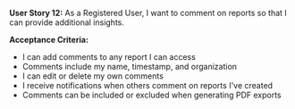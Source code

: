 **User Story 12:** As a Registered User, I want to comment on reports so that I can provide additional insights. 

**Acceptance Criteria:** 

- I can add comments to any report I can access 
- Comments include my name, timestamp, and organization 
- I can edit or delete my own comments 
- I receive notifications when others comment on reports I've created 
- Comments can be included or excluded when generating PDF exports 
